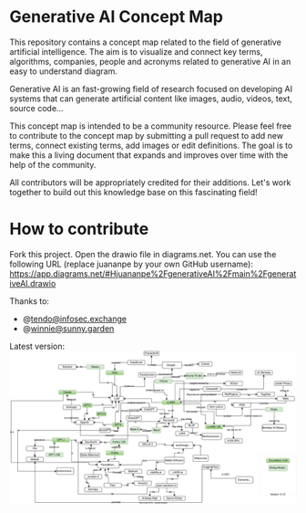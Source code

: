 # Generative AI Concept Map

This repository contains a concept map related to the field of generative artificial intelligence. The aim is to visualize and connect key terms, algorithms, companies, people and acronyms related to generative AI in an easy to understand diagram.

Generative AI is an fast-growing field of research focused on developing AI systems that can generate artificial content like images, audio, videos, text, source code... 

This concept map is intended to be a community resource. Please feel free to contribute to the concept map by submitting a pull request to add new terms, connect existing terms, add images or edit definitions. The goal is to make this a living document that expands and improves over time with the help of the community.

All contributors will be appropriately credited for their additions. Let's work together to build out this knowledge base on this fascinating field!

# How to contribute

Fork this project. Open the drawio file in diagrams.net. You can use the following URL (replace juananpe by your own GitHub username): https://app.diagrams.net/#Hjuananpe%2FgenerativeAI%2Fmain%2FgenerativeAI.drawio

Thanks to:
- @tendo@infosec.exchange
- @winnie@sunny.garden

Latest version:
<img src="https://raw.githubusercontent.com/juananpe/generativeAI/838e06b364720e6151b33e919175bbd0b9038e27/generativeAI-Page-1.svg">

